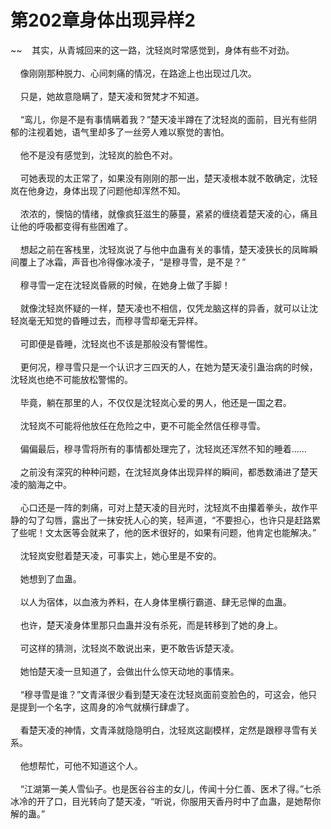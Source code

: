 # 第202章身体出现异样2
~~&nbsp;&nbsp;&nbsp;&nbsp;其实，从青城回来的这一路，沈轻岚时常感觉到，身体有些不对劲。<br><br>&nbsp;&nbsp;&nbsp;&nbsp;像刚刚那种脱力、心间刺痛的情况，在路途上也出现过几次。<br><br>&nbsp;&nbsp;&nbsp;&nbsp;只是，她故意隐瞒了，楚天凌和贺梵才不知道。<br><br>&nbsp;&nbsp;&nbsp;&nbsp;“鸾儿，你是不是有事情瞒着我？”楚天凌半蹲在了沈轻岚的面前，目光有些阴郁的注视着她，语气里却多了一丝旁人难以察觉的害怕。<br><br>&nbsp;&nbsp;&nbsp;&nbsp;他不是没有感觉到，沈轻岚的脸色不对。<br><br>&nbsp;&nbsp;&nbsp;&nbsp;可她表现的太正常了，如果没有刚刚的那一出，楚天凌根本就不敢确定，沈轻岚在他身边，身体出现了问题他却浑然不知。<br><br>&nbsp;&nbsp;&nbsp;&nbsp;浓浓的，懊恼的情绪，就像疯狂滋生的藤蔓，紧紧的缠绕着楚天凌的心，痛且让他的呼吸都变得有些困难了。<br><br>&nbsp;&nbsp;&nbsp;&nbsp;想起之前在客栈里，沈轻岚说了与他中血蛊有关的事情，楚天凌狭长的凤眸瞬间覆上了冰霜，声音也冷得像冰凌子，“是穆寻雪，是不是？”<br><br>&nbsp;&nbsp;&nbsp;&nbsp;穆寻雪一定在沈轻岚昏厥的时候，在她身上做了手脚！<br><br>&nbsp;&nbsp;&nbsp;&nbsp;就像沈轻岚怀疑的一样，楚天凌也不相信，仅凭龙脑这样的异香，就可以让沈轻岚毫无知觉的昏睡过去，而穆寻雪却毫无异样。<br><br>&nbsp;&nbsp;&nbsp;&nbsp;可即便是昏睡，沈轻岚也不该是那般没有警惕性。<br><br>&nbsp;&nbsp;&nbsp;&nbsp;更何况，穆寻雪只是一个认识才三四天的人，在她为楚天凌引蛊治病的时候，沈轻岚也绝不可能放松警惕的。<br><br>&nbsp;&nbsp;&nbsp;&nbsp;毕竟，躺在那里的人，不仅仅是沈轻岚心爱的男人，他还是一国之君。<br><br>&nbsp;&nbsp;&nbsp;&nbsp;沈轻岚不可能将他放任在危险之中，更不可能全然信任穆寻雪。<br><br>&nbsp;&nbsp;&nbsp;&nbsp;偏偏最后，穆寻雪将所有的事情都处理完了，沈轻岚还浑然不知的睡着……<br><br>&nbsp;&nbsp;&nbsp;&nbsp;之前没有深究的种种问题，在沈轻岚身体出现异样的瞬间，都悉数涌进了楚天凌的脑海之中。<br><br>&nbsp;&nbsp;&nbsp;&nbsp;心口还是一阵的刺痛，可对上楚天凌的目光时，沈轻岚不由攥着拳头，故作平静的勾了勾唇，露出了一抹安抚人心的笑，轻声道，“不要担心，也许只是赶路累了些呢！文太医等会就来了，他的医术很好的，如果有问题，他肯定也能解决。”<br><br>&nbsp;&nbsp;&nbsp;&nbsp;沈轻岚安慰着楚天凌，可事实上，她心里是不安的。<br><br>&nbsp;&nbsp;&nbsp;&nbsp;她想到了血蛊。<br><br>&nbsp;&nbsp;&nbsp;&nbsp;以人为宿体，以血液为养料，在人身体里横行霸道、肆无忌惮的血蛊。<br><br>&nbsp;&nbsp;&nbsp;&nbsp;也许，楚天凌身体里那只血蛊并没有杀死，而是转移到了她的身上。<br><br>&nbsp;&nbsp;&nbsp;&nbsp;可这样的猜测，沈轻岚不敢说出来，更不敢告诉楚天凌。<br><br>&nbsp;&nbsp;&nbsp;&nbsp;她怕楚天凌一旦知道了，会做出什么惊天动地的事情来。<br><br>&nbsp;&nbsp;&nbsp;&nbsp;“穆寻雪是谁？”文青泽很少看到楚天凌在沈轻岚面前变脸色的，可这会，他只是提到一个名字，这周身的冷气就横行肆虐了。<br><br>&nbsp;&nbsp;&nbsp;&nbsp;看楚天凌的神情，文青泽就隐隐明白，沈轻岚这副模样，定然是跟穆寻雪有关系。<br><br>&nbsp;&nbsp;&nbsp;&nbsp;他想帮忙，可他不知道这个人。<br><br>&nbsp;&nbsp;&nbsp;&nbsp;“江湖第一美人雪仙子。也是医谷谷主的女儿，传闻十分仁善、医术了得。”七杀冰冷的开了口，目光转向了楚天凌，“听说，你服用天香丹时中了血蛊，是她帮你解的蛊。”<br><br>
                    

<script>_fwqdsqadxfw()</script>
<div><script>_dfwf1dw();</script></div>
<div><script>_dfwf1agdw();</script></div>
                